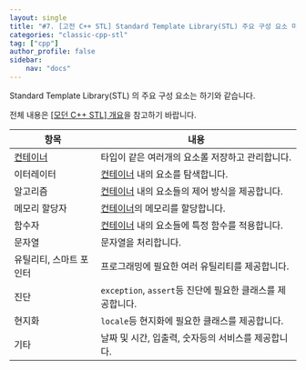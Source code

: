 ```yaml
---
layout: single
title: "#7. [고전 C++ STL] Standard Template Library(STL) 주요 구성 요소 미리보기"
categories: "classic-cpp-stl"
tag: ["cpp"]
author_profile: false
sidebar: 
    nav: "docs"
---
```


Standard Template Library(STL) 의 주요 구성 요소는 하기와 같습니다.

전체 내용은 [[모던 C++ STL] 개요](https://tango1202.github.io/mordern-cpp-stl/mordern-cpp-stl-preview/)을 참고하기 바랍니다.

|항목|내용|
|--|--|
|[컨테이너](https://tango1202.github.io/classic-cpp-stl/classic-cpp-stl-container/)|타입이 같은 여러개의 요소롤 저장하고 관리합니다.|
|이터레이터|[컨테이너](https://tango1202.github.io/classic-cpp-stl/classic-cpp-stl-container/) 내의 요소를 탐색합니다.|
|알고리즘|[컨테이너](https://tango1202.github.io/classic-cpp-stl/classic-cpp-stl-container/) 내의 요소들의 제어 방식을 제공합니다.|
|메모리 할당자|[컨테이너](https://tango1202.github.io/classic-cpp-stl/classic-cpp-stl-container/)의 메모리를 할당합니다.|
|함수자|[컨테이너](https://tango1202.github.io/classic-cpp-stl/classic-cpp-stl-container/) 내의 요소들에 특정 함수를 적용합니다.|
|문자열|문자열을 처리합니다.|
|유틸리티, 스마트 포인터|프로그래밍에 필요한 여러 유틸리티를 제공합니다.|
|진단|`exception`, `assert`등 진단에 필요한 클래스를 제공합니다.|
|현지화|`locale`등 현지화에 필요한 클래스를 제공합니다.|
|기타|날짜 및 시간, 입출력, 숫자등의 서비스를 제공합니다.|